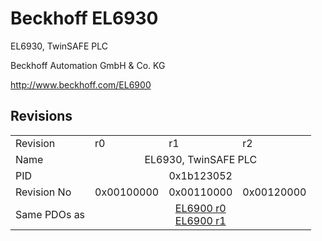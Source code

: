 # Beckhoff EL6930

EL6930, TwinSAFE PLC 

Beckhoff Automation GmbH & Co. KG

http://www.beckhoff.com/EL6900

## Revisions
<table>
<tr >
<td>Revision</td>
<td><div class="foo">r0</div></td>
<td><div class="foo">r1</div></td>
<td><div class="foo">r2</div></td>
</tr>
<tr >
<td>Name</td>
<td colspan=3 align="center"><div class="foo">EL6930, TwinSAFE PLC </div></td>
</tr>
<tr >
<td>PID</td>
<td colspan=3 align="center"><div class="foo">0x1b123052</div></td>
</tr>
<tr >
<td>Revision No</td>
<td><div class="foo">0x00100000</div></td>
<td><div class="foo">0x00110000</div></td>
<td><div class="foo">0x00120000</div></td>
</tr>
<tr >
<td>Same PDOs as</td>
<td colspan=3 align="center"><div class="foo"><a href="EL6900">EL6900 r0</a><br/><a href="EL6900">EL6900 r1</a></div></td>
</tr>
</table>
